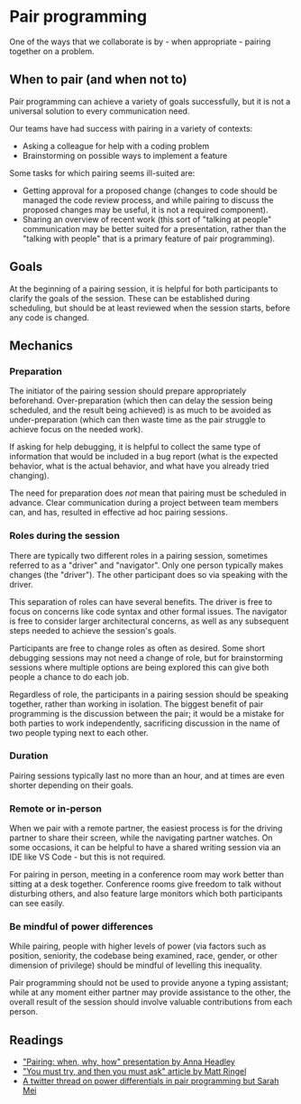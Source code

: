 # Pair programming

One of the ways that we collaborate is by - when appropriate - pairing together
on a problem.

## When to pair (and when not to)

Pair programming can achieve a variety of goals successfully, but it is not a
universal solution to every communication need.

Our teams have had success with pairing in a variety of contexts:

* Asking a colleague for help with a coding problem
* Brainstorming on possible ways to implement a feature

Some tasks for which pairing seems ill-suited are:

* Getting approval for a proposed change (changes to code should be managed the
code review process, and while pairing to discuss the proposed changes may be
useful, it is not a required component).
* Sharing an overview of recent work (this sort of "talking at people"
communication may be better suited for a presentation, rather than the "talking
with people" that is a primary feature of pair programming).

## Goals

At the beginning of a pairing session, it is helpful for both participants to
clarify the goals of the session. These can be established during scheduling,
but should be at least reviewed when the session starts, before any code is
changed.

## Mechanics

### Preparation

The initiator of the pairing session should prepare appropriately beforehand.
Over-preparation (which then can delay the session being scheduled, and the
result being achieved) is as much to be avoided as under-preparation (which can
then waste time as the pair struggle to achieve focus on the needed work).

If asking for help debugging, it is helpful to collect the same type of
information that would be included in a bug report (what is the expected
behavior, what is the actual behavior, and what have you already tried
changing).

The need for preparation does _not_ mean that pairing must be scheduled in
advance. Clear communication during a project between team members can, and has,
resulted in effective ad hoc pairing sessions.

### Roles during the session

There are typically two different roles in a pairing session, sometimes referred
to as a "driver" and "navigator". Only one person typically makes changes (the
"driver"). The other participant does so via speaking with the driver.

This separation of roles can have several benefits. The driver is free to focus
on concerns like code syntax and other formal issues. The navigator is free to
consider larger architectural concerns, as well as any subsequent steps needed
to achieve the session's goals.

Participants are free to change roles as often as desired. Some short debugging
sessions may not need a change of role, but for brainstorming sessions where
multiple options are being explored this can give both people a chance to do
each job.

Regardless of role, the participants in a pairing session should be speaking
together, rather than working in isolation. The biggest benefit of pair
programming is the discussion between the pair; it would be a mistake for both
parties to work independently, sacrificing discussion in the name of two people
typing next to each other.

### Duration

Pairing sessions typically last no more than an hour, and at times are even
shorter depending on their goals.

### Remote or in-person

When we pair with a remote partner, the easiest process is for the driving
partner to share their screen, while the navigating partner watches. On some
occasions, it can be helpful to have a shared writing session via an IDE like VS
Code - but this is not required.

For pairing in person, meeting in a conference room may work better than sitting
at a desk together. Conference rooms give freedom to talk without disturbing
others, and also feature large monitors which both participants can see easily.

### Be mindful of power differences

While pairing, people with higher levels of power (via factors such as position,
seniority, the codebase being examined, race, gender, or other dimension of
privilege) should be mindful of levelling this inequality.

Pair programming should not be used to provide anyone a typing assistant; while
at any moment either partner may provide assistance to the other, the overall
result of the session should involve valuable contributions from each person.

## Readings

- ["Pairing: when, why, how" presentation by Anna Headley](https://docs.google.com/presentation/d/1-PhkB_uSPHrz4-eWI6R9AzLo1fGVWqcxMMdUlAWOvng/edit#slide=id.p)
- ["You must try, and then you must ask" article by Matt Ringel](https://blogs.akamai.com/2013/10/you-must-try-and-then-you-must-ask.html)
- [A twitter thread on power differentials in pair programming but Sarah Mei](https://twitter.com/sarahmei/status/991001357455835136)
